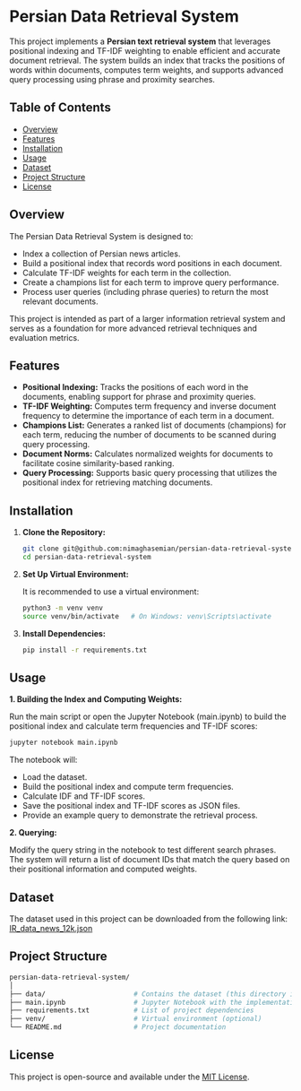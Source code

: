 # Persian Data Retrieval System

This project implements a **Persian text retrieval system** that leverages positional indexing and TF-IDF weighting to enable efficient and accurate document retrieval. The system builds an index that tracks the positions of words within documents, computes term weights, and supports advanced query processing using phrase and proximity searches.

## Table of Contents

- [Overview](#overview)
- [Features](#features)
- [Installation](#installation)
- [Usage](#usage)
- [Dataset](#dataset)
- [Project Structure](#project-structure)
- [License](#license)

## Overview

The Persian Data Retrieval System is designed to:
- Index a collection of Persian news articles.
- Build a positional index that records word positions in each document.
- Calculate TF-IDF weights for each term in the collection.
- Create a champions list for each term to improve query performance.
- Process user queries (including phrase queries) to return the most relevant documents.

This project is intended as part of a larger information retrieval system and serves as a foundation for more advanced retrieval techniques and evaluation metrics.

## Features

- **Positional Indexing:** Tracks the positions of each word in the documents, enabling support for phrase and proximity queries.
- **TF-IDF Weighting:** Computes term frequency and inverse document frequency to determine the importance of each term in a document.
- **Champions List:** Generates a ranked list of documents (champions) for each term, reducing the number of documents to be scanned during query processing.
- **Document Norms:** Calculates normalized weights for documents to facilitate cosine similarity-based ranking.
- **Query Processing:** Supports basic query processing that utilizes the positional index for retrieving matching documents.

## Installation

1. **Clone the Repository:**

   ```bash
   git clone git@github.com:nimaghasemian/persian-data-retrieval-system.git
   cd persian-data-retrieval-system
2. **Set Up Virtual Environment:**

   It is recommended to use a virtual environment:
   ```bash
   python3 -m venv venv
   source venv/bin/activate   # On Windows: venv\Scripts\activate

3. **Install Dependencies:**
   ```bash
   pip install -r requirements.txt

## Usage

**1. Building the Index and Computing Weights:**

Run the main script or open the Jupyter Notebook (main.ipynb) to build the positional index and calculate term frequencies and TF-IDF scores:

  ```bash
  jupyter notebook main.ipynb
  ```
The notebook will:

- Load the dataset.
- Build the positional index and compute term frequencies.
- Calculate IDF and TF-IDF scores.
- Save the positional index and TF-IDF scores as JSON files.
- Provide an example query to demonstrate the retrieval process.

**2. Querying:**

Modify the query string in the notebook to test different search phrases. The system will return a list of document IDs that match the query based on their positional information and computed weights.




## Dataset
The dataset used in this project can be downloaded from the following link:
[IR_data_news_12k.json](https://example.com](https://drive.google.com/file/d/1x-ypTPZ0R_T83YfCw-p55MaQtpCvkrsb/view))

## Project Structure
  ```bash
  persian-data-retrieval-system/
│
├── data/                      # Contains the dataset (this directory is ignored by Git)
├── main.ipynb                 # Jupyter Notebook with the implementation and examples
├── requirements.txt           # List of project dependencies
├── venv/                      # Virtual environment (optional)
└── README.md                  # Project documentation
```

## License
  This project is open-source and available under the [MIT License](https://opensource.org/licenses/MIT).
